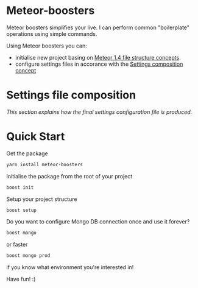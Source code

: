 # Meteor-boosters

Meteor boosters simplifies your live. I can perform common "boilerplate" operations using simple commands.

Using Meteor boosters you can:

* initialise new project basing on [Meteor 1.4 file structure concepts](https://guide.meteor.com/structure.html#javascript-structure). 
* configure settings files in accorance with the [Settings composition concept](https://github.com/IcyEagle/meteor-boosters#settings-file-composition)

# Settings file composition

_This section explains how the final settings configuration file is produced._

# Quick Start

Get the package

```bash
yarn install meteor-boosters
```

Initialise the package from the root of your project

```bash
boost init
```

Setup your project structure

```bash
boost setup
```

Do you want to configure Mongo DB connection once and use it forever?
```bash
boost mongo
```
or faster
```bash
boost mongo prod
```
if you know what environment you're interested in!

Have fun! :)
